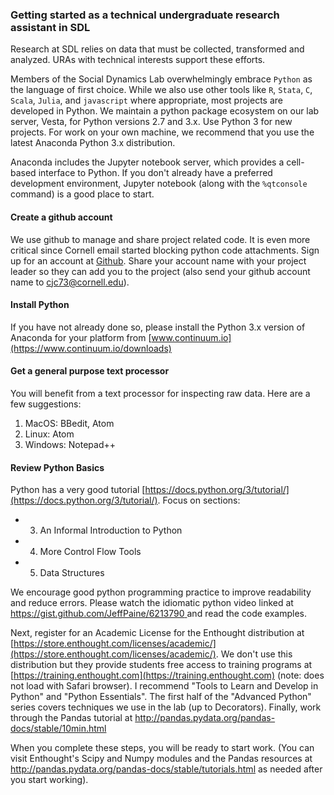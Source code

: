### Getting started as a technical undergraduate research assistant in SDL

Research at SDL relies on data that must be collected, transformed and analyzed. URAs with technical interests support these efforts.

Members of the Social Dynamics Lab overwhelmingly embrace `Python` as the language of first choice. While we also use other tools like `R`, `Stata`, `C`, `Scala`, `Julia`, and `javascript` where appropriate, most projects are developed in Python. We maintain a python package ecosystem on our lab server, Vesta, for Python versions 2.7 and 3.x. Use Python 3 for new projects. For work on your own machine, we recommend that you use the latest Anaconda Python 3.x distribution.

Anaconda includes the Jupyter notebook server, which provides a cell-based interface to Python. If you don't already have a preferred development environment, Jupyter notebook (along with the `%qtconsole` command) is a good place to start. 

#### Create a github account
We use github to manage and share project related code. It is even more critical since Cornell email started blocking python code attachments. Sign up for an account at [Github](https://github.com/join). Share your account name with your project leader so they can add you to the project (also send your github account name to cjc73@cornell.edu).

#### Install Python

If you have not already done so, please install the Python 3.x version of Anaconda for your platform from [www.continuum.io](https://www.continuum.io/downloads)

#### Get a general purpose text processor

You will benefit from a text processor for inspecting raw data. Here are a few suggestions:

  1. MacOS: BBedit, Atom
  2. Linux: Atom
  3. Windows: Notepad++

#### Review Python Basics

Python has a very good tutorial [https://docs.python.org/3/tutorial/](https://docs.python.org/3/tutorial/). Focus on sections: 

  - 3. An Informal Introduction to Python 
  - 4. More Control Flow Tools
  - 5. Data Structures


We encourage good python programming practice to improve readability and reduce errors. Please watch the idiomatic python video linked at [https://gist.github.com/JeffPaine/6213790
](https://gist.github.com/JeffPaine/6213790) and read the code examples. 

Next, register for an Academic License for the Enthought distribution at [https://store.enthought.com/licenses/academic/](https://store.enthought.com/licenses/academic/).
We don't use this distribution but they provide students free access to training programs at [https://training.enthought.com](https://training.enthought.com) (note: does not load with Safari browser). I recommend "Tools to Learn and Develop in Python" and "Python Essentials". The first half of the "Advanced Python" series covers techniques we use in the lab (up to Decorators). Finally, work through the Pandas tutorial at http://pandas.pydata.org/pandas-docs/stable/10min.html 

When you complete these steps, you will be ready to start work. (You can visit Enthought's Scipy and Numpy modules and the Pandas resources at http://pandas.pydata.org/pandas-docs/stable/tutorials.html as needed after you start working).



